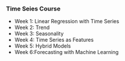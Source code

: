 ### Time Seies Course 

* Week 1: Linear Regression with Time Series 
* Week 2: Trend 
* Week 3: Seasonality 
* Week 4: Time Series as Features
* Week 5: Hybrid Models 
* Week 6:Forecasting with Machine Learning 


